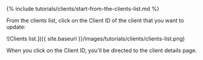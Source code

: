 {% include tutorials/clients/start-from-the-clients-list.md %}

From the clients list, click on the Client ID of the client that you want to update:

![Clients list.]({{ site.baseurl }}/images/tutorials/clients/clients-list.png)

When you click on the Client ID, you'll be directed to the client details page.

